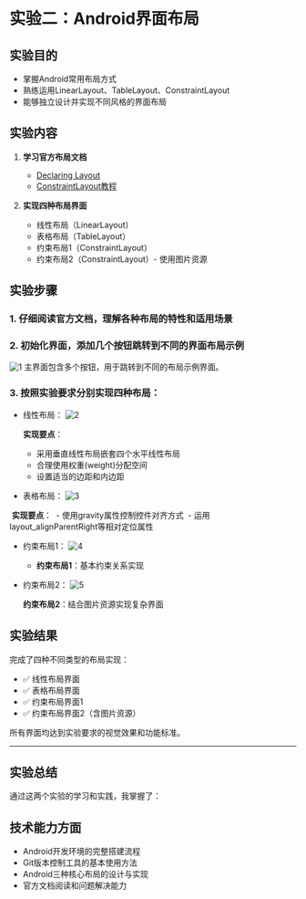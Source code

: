 # 实验二：Android界面布局

## 实验目的

- 掌握Android常用布局方式
- 熟练运用LinearLayout、TableLayout、ConstraintLayout
- 能够独立设计并实现不同风格的界面布局

## 实验内容

1. **学习官方布局文档**
    - [Declaring Layout](https://developer.android.google.cn/guide/topics/ui/declaring-layout)
    - [ConstraintLayout教程](https://developer.android.google.cn/training/constraint-layout)

2. **实现四种布局界面**
    - 线性布局（LinearLayout）
    - 表格布局（TableLayout）
    - 约束布局1（ConstraintLayout）
    - 约束布局2（ConstraintLayout）- 使用图片资源

## 实验步骤
### 1. 仔细阅读官方文档，理解各种布局的特性和适用场景

### 2. 初始化界面，添加几个按钮跳转到不同的界面布局示例

   ![1](screenshots\1.png)
   主界面包含多个按钮，用于跳转到不同的布局示例界面。

### 3. 按照实验要求分别实现四种布局： 

- 线性布局：
   ![2](screenshots\2.png)
   
   **实现要点**：
	- 采用垂直线性布局嵌套四个水平线性布局
	- 合理使用权重(weight)分配空间
	- 设置适当的边距和内边距


- 表格布局：
   ![3](screenshots\3.png)
   
   

​	**实现要点**：
​	- 使用gravity属性控制控件对齐方式
​	- 运用layout_alignParentRight等相对定位属性

- 约束布局1：
   ![4](screenshots\4.png)
   
   - **约束布局1**：基本约束关系实现

- 约束布局2：
   ![5](screenshots\5.png)

	**约束布局2**：结合图片资源实现复杂界面

## 实验结果
完成了四种不同类型的布局实现：
- ✅ 线性布局界面
- ✅ 表格布局界面
- ✅ 约束布局界面1
- ✅ 约束布局界面2（含图片资源）

所有界面均达到实验要求的视觉效果和功能标准。

---

## 实验总结

通过这两个实验的学习和实践，我掌握了：

## 技术能力方面
- Android开发环境的完整搭建流程
- Git版本控制工具的基本使用方法
- Android三种核心布局的设计与实现
- 官方文档阅读和问题解决能力